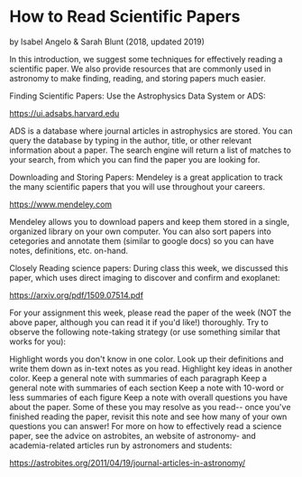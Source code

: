 # How to Read Scientific Papers

by Isabel Angelo & Sarah Blunt (2018, updated 2019)

In this introduction, we suggest some techniques for effectively reading a scientific paper. We also provide resources that are commonly used in astronomy to make finding, reading, and storing papers much easier.

Finding Scientific Papers:
Use the Astrophysics Data System or ADS:

https://ui.adsabs.harvard.edu

ADS is a database where journal articles in astrophysics are stored. You can query the database by typing in the author, title, or other relevant information about a paper. The search engine will return a list of matches to your search, from which you can find the paper you are looking for.

Downloading and Storing Papers:
Mendeley is a great application to track the many scientific papers that you will use throughout your careers.

https://www.mendeley.com

Mendeley allows you to download papers and keep them stored in a single, organized library on your own computer. You can also sort papers into cetegories and annotate them (similar to google docs) so you can have notes, definitions, etc. on-hand.

Closely Reading science papers:
During class this week, we discussed this paper, which uses direct imaging to discover and confirm and exoplanet:

https://arxiv.org/pdf/1509.07514.pdf

For your assignment this week, please read the paper of the week (NOT the above paper, although you can read it if you'd like!) thoroughly. Try to observe the following note-taking strategy (or use something similar that works for you):

Highlight words you don't know in one color. Look up their definitions and write them down as in-text notes as you read.
Highlight key ideas in another color.
Keep a general note with summaries of each paragraph
Keep a general note with summaries of each section
Keep a note with 10-word or less summaries of each figure
Keep a note with overall questions you have about the paper. Some of these you may resolve as you read-- once you've finished reading the paper, revisit this note and see how many of your own questions you can answer!
For more on how to effectively read a science paper, see the advice on astrobites, an website of astronomy- and academia-related articles run by astronomers and students:

https://astrobites.org/2011/04/19/journal-articles-in-astronomy/
